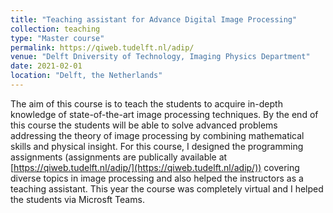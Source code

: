 ```yaml
---
title: "Teaching assistant for Advance Digital Image Processing"
collection: teaching
type: "Master course"
permalink: https://qiweb.tudelft.nl/adip/
venue: "Delft Dniversity of Technology, Imaging Physics Department"
date: 2021-02-01
location: "Delft, the Netherlands"
---
```


The aim of this course is to teach the students to acquire in-depth knowledge of state-of-the-art image processing techniques. By the end of this course the students will be able to solve advanced problems addressing the theory of image processing by combining mathematical skills and physical insight.
For this course, I designed the programming assignments (assignments are publically available at [https://qiweb.tudelft.nl/adip/](https://qiweb.tudelft.nl/adip/)) covering diverse topics in image processing and also helped the instructors as a teaching assistant. This year the course was completely virtual and I helped the students via Microsft Teams.
